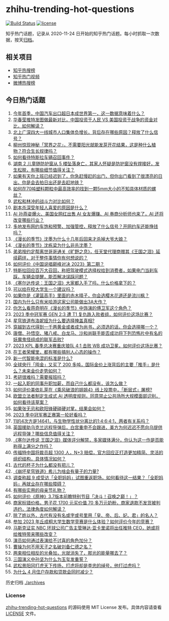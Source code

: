 # zhihu-trending-hot-questions

[![Build Status](https://github.com/justjavac/zhihu-trending-hot-questions/workflows/ci/badge.svg?branch=master)](https://github.com/justjavac/zhihu-trending-hot-questions/actions)
[![license](https://img.shields.io/github/license/justjavac/zhihu-trending-hot-questions)](https://github.com/justjavac/zhihu-trending-hot-questions/blob/master/LICENSE)

知乎热门话题，记录从 2020-11-24
日开始的知乎热门话题。每小时抓取一次数据，按天[归档](./archives)。

## 相关项目

- [知乎热搜榜](https://github.com/justjavac/zhihu-trending-top-search)
- [知乎热门视频](https://github.com/justjavac/zhihu-trending-hot-video)
- [微博热搜榜](https://github.com/justjavac/weibo-trending-hot-search)

## 今日热门话题

<!-- BEGIN -->
<!-- 最后更新时间 Sun May 14 2023 06:14:06 GMT+0800 (China Standard Time) -->

1. [今年首季，中国汽车出口超日本成世界第一，这一数据意味着什么？](https://www.zhihu.com/question/600755135)
1. [华春莹推特发图做最新对比，中国投资于人民 VS 美国投资于战争的资金对比，如何解读？](https://www.zhihu.com/question/600777675)
1. [北上广深四大一线城市人口集体负增长，背后存在哪些原因？释放了什么信号？](https://www.zhihu.com/question/600761941)
1. [柳州惊现神秘「冥界之花」，不需要阳光就能发芽开花结果，这是种什么植物？符合生长规律吗？](https://www.zhihu.com/question/600586178)
1. [如何看待特斯拉车辆召回事件？](https://www.zhihu.com/question/600583501)
1. [湖南 2 儿童随防护窗从 5 楼坠落身亡，其家人怀疑是防护窗没有焊接好，发生松脱，有哪些细节值得关注？](https://www.zhihu.com/question/600749308)
1. [如果有天你上班已经迟到了，你急赶慢赶的出门，但你出门看到了很漂亮的日出，你是会去拍日出还是去赶地铁？](https://www.zhihu.com/question/593842756)
1. [如何在70吨塑料颗粒中最高效率的找到一颗5mm大小的不知具体材质的螺丝？](https://www.zhihu.com/question/595410342)
1. [武松和林冲的战斗力对比如何？](https://www.zhihu.com/question/575226463)
1. [剧本杀深受年轻人喜爱的原因是什么？](https://www.zhihu.com/question/596368846)
1. [AI 孙燕姿爆火、美国女网红出售 AI 女友爆赚、AI 券商分析师也来了，AI 还将改变哪些行业？](https://www.zhihu.com/question/600653363)
1. [多地发布网约车饱和预警、加强管控，释放了什么信号？开网约车还能挣钱吗？](https://www.zhihu.com/question/600761617)
1. [《漫长的季节》沈墨为什么十几年后回来才杀掉大爷大娘？](https://www.zhihu.com/question/600123626)
1. [《漫长的季节》沈栋梁为什么非杀沈墨？](https://www.zhihu.com/question/598666853)
1. [弟弟按约定帮离世哥哥通关《旷野之息》，任天堂代理商赠其《王国之泪》延续羁绊，对于整件事情你有何想说的？](https://www.zhihu.com/question/600389996)
1. [如何评价《中国说唱巅峰对决 2023》第二期？](https://www.zhihu.com/question/600778535)
1. [特斯拉回应百万大召回，称把驾驶模式选择权给到消费者，如果电门当刹车踩，车辆会提醒，能否解决误踩问题？](https://www.zhihu.com/question/600786500)
1. [《塞尔达传说：王国之泪》大家都入手了吗，什么价格拿下的？](https://www.zhihu.com/question/596272793)
1. [可以给在校大学生一个建议吗？](https://www.zhihu.com/question/377176699)
1. [如果你是《灌篮高手》里面的赤木晴子，你会选樱木花道还是流川枫？](https://www.zhihu.com/question/597385096)
1. [国内为什么只有米哈游这家公司能做出3A大作？](https://www.zhihu.com/question/599835719)
1. [你怎么看蒋奇明在《漫长的季节》中饰演的傅卫军这个角色？](https://www.zhihu.com/question/598532760)
1. [2023 季中冠军赛 GEN 2:3 遭 T1 复仇跌入败者组，如何评价这场比赛？](https://www.zhihu.com/question/600778616)
1. [星穹铁道布洛妮娅为什么要选择掩盖真相?](https://www.zhihu.com/question/599382110)
1. [穿越到古代得到一千两黄金或者成为尚书，必须选的话，你会选择哪一个？](https://www.zhihu.com/question/599388135)
1. [唐僧、孙悟空、猪八戒、白龙马、沙和尚联手能否成功将下列恐怖片中有名的妖魔鬼怪组成的联军击败?](https://www.zhihu.com/question/600067650)
1. [2023 KPL 春季总决赛重庆狼队 4:1 击败 WB 成功卫冕，如何评价这场比赛？](https://www.zhihu.com/question/600782681)
1. [在王者荣耀里，都有哪些搞别人心态的操作？](https://www.zhihu.com/question/599578847)
1. [新一代智能电混的标准是什么?](https://www.zhihu.com/question/600743944)
1. [全球央行「囤金」又买了 200 多吨，国际金价上涨背后的主要「推手」是什么？未来金价走势如何？](https://www.zhihu.com/question/600637965)
1. [考研很难吗？需要报班吗？](https://www.zhihu.com/question/595879937)
1. [一起入职的同事升职加薪，而自己什么都没有，该怎么做？](https://www.zhihu.com/question/570812753)
1. [如何评价美依礼芽在《乘风破浪的姐姐4》线上投票中，「断层式」屠榜?](https://www.zhihu.com/question/599831254)
1. [欧盟立法者制定生成式 AI 透明度规则，同意禁止公共场所大规模面部识别，如何看待该草案？](https://www.zhihu.com/question/600590110)
1. [如果张无忌和欧阳锋硬碰硬对掌，结果会如何？](https://www.zhihu.com/question/600158005)
1. [2023 季中冠军赛正赛第一轮好看吗？](https://www.zhihu.com/question/600672857)
1. [11的4次方是14641，与生物学性状分离比的1:4:6:4:1，两者有关系吗？](https://www.zhihu.com/question/600476706)
1. [英国援助乌克兰远程导弹后，白宫重申不会跟进，美方为何迟迟不愿向乌提供远程导弹？哪些信息值得关注？](https://www.zhihu.com/question/600766176)
1. [《塞尔达传说 王国之泪》媒体评分解禁，多家媒体满分，你认为这一作是否能称得上满分之作吗？](https://www.zhihu.com/question/600443302)
1. [传福特中国将裁员超 1300 人，N+3 赔偿，官方回应正打造更加精简、灵活的组织结构，具体情况如何？](https://www.zhihu.com/question/600605109)
1. [古代的杯子为什么都没有把儿？](https://www.zhihu.com/question/600080777)
1. [《崩坏星穹铁道》希儿为啥会有量子的力量?](https://www.zhihu.com/question/599469719)
1. [调查称超 9 成受访「全职妈妈」试图重返职场，如何看待这一结果？「全职妈妈」再就业存在哪些障碍？](https://www.zhihu.com/question/600606292)
1. [有哪些实用的母亲节礼物？](https://www.zhihu.com/question/45129537)
1. [如何评价《原神》3.7版本前瞻特别节目「决斗！召唤之巅！」？](https://www.zhihu.com/question/600796222)
1. [商家标错价格，男子花 1700 元买价值 70 多万元奶粉，商家退款不发货被判违约，法律角度如何解读？](https://www.zhihu.com/question/600730098)
1. [除了姓以外，古代有没有名或字或号里用「皇、帝、后、妃、君」的名人？](https://www.zhihu.com/question/598108129)
1. [参加 2023 年丘成桐大学生数学竞赛是什么体验？如何评价今年的竞赛？](https://www.zhihu.com/question/600744038)
1. [马斯克证实 NBC 环球公司广告主管琳达·亚卡里诺将出任推特 CEO，她或将给推特带来哪些改变？](https://www.zhihu.com/question/600730103)
1. [演员如何通过表演给不讨喜的角色加分？](https://www.zhihu.com/question/569968778)
1. [曹操为何不用天子之名破刘备仁德之名？](https://www.zhihu.com/question/599934591)
1. [两束相位相反的光叠加，光就消失了，那光的能量哪去了？](https://www.zhihu.com/question/34125620)
1. [三国演义中孙坚为什么为玉玺发重誓？](https://www.zhihu.com/question/599665388)
1. [武松景阳冈打虎天下传扬，打虎将却是李忠的绰号，他打过虎吗？](https://www.zhihu.com/question/589223397)
1. [为什么 4 月住户存款和贷款会同时减少？](https://www.zhihu.com/question/600620130)

<!-- END -->

历史归档 [./archives](./archives)

### License

[zhihu-trending-hot-questions](https://github.com/justjavac/zhihu-trending-hot-questions)
的源码使用 MIT License 发布。具体内容请查看 [LICENSE](./LICENSE) 文件。
